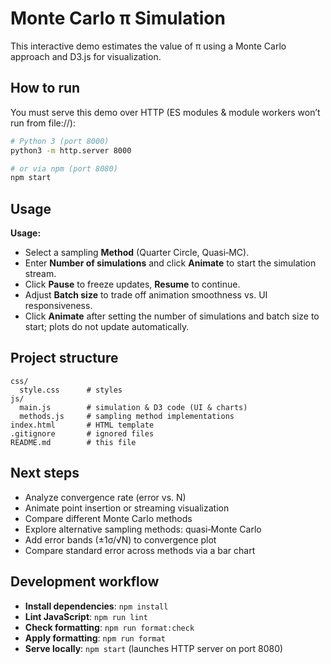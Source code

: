 # Monte Carlo π Simulation

This interactive demo estimates the value of π using a Monte Carlo approach and D3.js for visualization.

## How to run

You must serve this demo over HTTP (ES modules & module workers won’t run from file://):

```bash
# Python 3 (port 8000)
python3 -m http.server 8000

# or via npm (port 8080)
npm start
```

## Usage

**Usage:**

- Select a sampling **Method** (Quarter Circle, Quasi‑MC).
- Enter **Number of simulations** and click **Animate** to start the simulation stream.
- Click **Pause** to freeze updates, **Resume** to continue.
- Adjust **Batch size** to trade off animation smoothness vs. UI responsiveness.
- Click **Animate** after setting the number of simulations and batch size to start; plots do not update automatically.

## Project structure

```
css/
  style.css      # styles
js/
  main.js        # simulation & D3 code (UI & charts)
  methods.js     # sampling method implementations
index.html       # HTML template
.gitignore       # ignored files
README.md        # this file
```

## Next steps

- Analyze convergence rate (error vs. N)
- Animate point insertion or streaming visualization
- Compare different Monte Carlo methods
- Explore alternative sampling methods: quasi‑Monte Carlo
- Add error bands (±1σ/√N) to convergence plot
- Compare standard error across methods via a bar chart

## Development workflow

- **Install dependencies**: `npm install`
- **Lint JavaScript**: `npm run lint`
- **Check formatting**: `npm run format:check`
- **Apply formatting**: `npm run format`
- **Serve locally**: `npm start` (launches HTTP server on port 8080)
